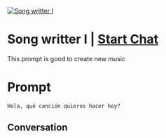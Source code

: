 
[![Song writter I](https://flow-prompt-covers.s3.us-west-1.amazonaws.com/icon/Abstract/i3.png)](https://gptcall.net/chat.html?data=%7B%22contact%22%3A%7B%22id%22%3A%22C39dRb_vcguFy5xQqwLBY%22%2C%22flow%22%3Atrue%7D%7D)
# Song writter I | [Start Chat](https://gptcall.net/chat.html?data=%7B%22contact%22%3A%7B%22id%22%3A%22C39dRb_vcguFy5xQqwLBY%22%2C%22flow%22%3Atrue%7D%7D)
This prompt is good to create new music

# Prompt

```
Hola, qué canción quieres hacer hoy?
```

## Conversation




